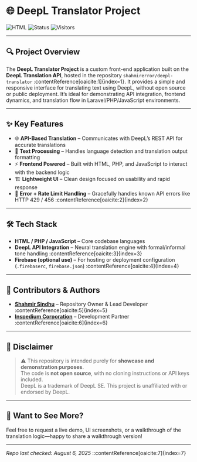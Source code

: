 # 🌐 DeepL Translator Project

![HTML](https://img.shields.io/badge/Languages‑HTML%20%2B%20PHP%2CJS‑orange?style=for‑the‑badge)
![Status](https://img.shields.io/badge/Status‑Showcase‑blue?style=for‑the‑badge)
![Visitors](https://visitor-badge.laobi.icu/badge?page_id=shahmirerror.deepl-translator&style=for-the-badge)

---

## 🔍 Project Overview

The **DeepL Translator Project** is a custom front-end application built on the **DeepL Translation API**, hosted in the repository `shahmirerror/deepl-translator` :contentReference[oaicite:1]{index=1}. It provides a simple and responsive interface for translating text using DeepL, without open source or public deployment. It’s ideal for demonstrating API integration, frontend dynamics, and translation flow in Laravel/PHP/JavaScript environments.

---

## ✨ Key Features

- 🌐 **API-Based Translation** – Communicates with DeepL’s REST API for accurate translations
- 🧠 **Text Processing** – Handles language detection and translation output formatting
- ⚡ **Frontend Powered** – Built with HTML, PHP, and JavaScript to interact with the backend logic
- 🏗️ **Lightweight UI** – Clean design focused on usability and rapid response
- 🔐 **Error + Rate Limit Handling** – Gracefully handles known API errors like HTTP 429 / 456 :contentReference[oaicite:2]{index=2}

---

## 🛠️ Tech Stack

- **HTML / PHP / JavaScript** – Core codebase languages  
- **DeepL API Integration** – Neural translation engine with formal/informal tone handling :contentReference[oaicite:3]{index=3}  
- **Firebase (optional use)** – For hosting or deployment configuration (`.firebaserc`, `firebase.json`) :contentReference[oaicite:4]{index=4}  

---

## 👥 Contributors & Authors

- **[Shahmir Sindhu](https://github.com/shahmirerror)** – Repository Owner & Lead Developer :contentReference[oaicite:5]{index=5}  
- **[Inspedium Corporation](https://inspedium.com)** – Development Partner :contentReference[oaicite:6]{index=6}

---

## 🚫 Disclaimer

> ⚠️ This repository is intended purely for **showcase and demonstration purposes**.  
> The code is **not open source**, with no cloning instructions or API keys included.  
> DeepL is a trademark of DeepL SE. This project is unaffiliated with or endorsed by DeepL.

---

## 💬 Want to See More?

Feel free to request a live demo, UI screenshots, or a walkthrough of the translation logic—happy to share a walkthrough version!

---

*Repo last checked: August 6, 2025*
::contentReference[oaicite:7]{index=7}
